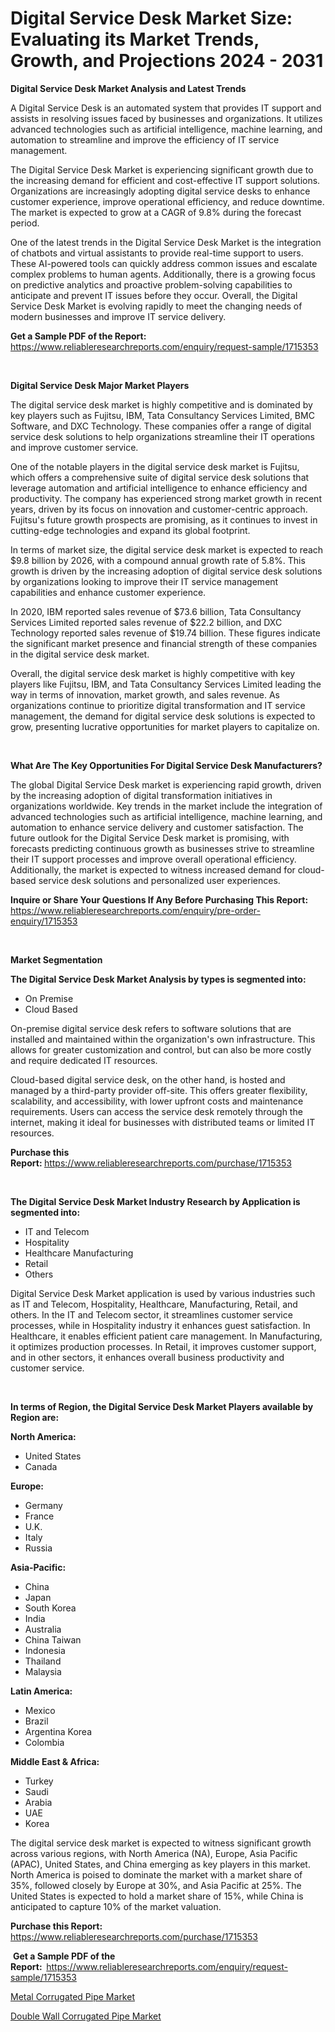 <p><h1>Digital Service Desk Market Size: Evaluating its Market Trends, Growth, and Projections 2024 - 2031</h1></p><p><strong>Digital Service Desk Market Analysis and Latest Trends</strong></p>
<p><p>A Digital Service Desk is an automated system that provides IT support and assists in resolving issues faced by businesses and organizations. It utilizes advanced technologies such as artificial intelligence, machine learning, and automation to streamline and improve the efficiency of IT service management.</p><p>The Digital Service Desk Market is experiencing significant growth due to the increasing demand for efficient and cost-effective IT support solutions. Organizations are increasingly adopting digital service desks to enhance customer experience, improve operational efficiency, and reduce downtime. The market is expected to grow at a CAGR of 9.8% during the forecast period.</p><p>One of the latest trends in the Digital Service Desk Market is the integration of chatbots and virtual assistants to provide real-time support to users. These AI-powered tools can quickly address common issues and escalate complex problems to human agents. Additionally, there is a growing focus on predictive analytics and proactive problem-solving capabilities to anticipate and prevent IT issues before they occur. Overall, the Digital Service Desk Market is evolving rapidly to meet the changing needs of modern businesses and improve IT service delivery.</p></p>
<p><strong>Get a Sample PDF of the Report:&nbsp;</strong> <a href="https://www.reliableresearchreports.com/enquiry/request-sample/1715353">https://www.reliableresearchreports.com/enquiry/request-sample/1715353</a></p>
<p>&nbsp;</p>
<p><strong>Digital Service Desk Major Market Players</strong></p>
<p><p>The digital service desk market is highly competitive and is dominated by key players such as Fujitsu, IBM, Tata Consultancy Services Limited, BMC Software, and DXC Technology. These companies offer a range of digital service desk solutions to help organizations streamline their IT operations and improve customer service.</p><p>One of the notable players in the digital service desk market is Fujitsu, which offers a comprehensive suite of digital service desk solutions that leverage automation and artificial intelligence to enhance efficiency and productivity. The company has experienced strong market growth in recent years, driven by its focus on innovation and customer-centric approach. Fujitsu's future growth prospects are promising, as it continues to invest in cutting-edge technologies and expand its global footprint.</p><p>In terms of market size, the digital service desk market is expected to reach $9.8 billion by 2026, with a compound annual growth rate of 5.8%. This growth is driven by the increasing adoption of digital service desk solutions by organizations looking to improve their IT service management capabilities and enhance customer experience.</p><p>In 2020, IBM reported sales revenue of $73.6 billion, Tata Consultancy Services Limited reported sales revenue of $22.2 billion, and DXC Technology reported sales revenue of $19.74 billion. These figures indicate the significant market presence and financial strength of these companies in the digital service desk market.</p><p>Overall, the digital service desk market is highly competitive with key players like Fujitsu, IBM, and Tata Consultancy Services Limited leading the way in terms of innovation, market growth, and sales revenue. As organizations continue to prioritize digital transformation and IT service management, the demand for digital service desk solutions is expected to grow, presenting lucrative opportunities for market players to capitalize on.</p></p>
<p>&nbsp;</p>
<p><strong>What Are The Key Opportunities For Digital Service Desk Manufacturers?</strong></p>
<p><p>The global Digital Service Desk market is experiencing rapid growth, driven by the increasing adoption of digital transformation initiatives in organizations worldwide. Key trends in the market include the integration of advanced technologies such as artificial intelligence, machine learning, and automation to enhance service delivery and customer satisfaction. The future outlook for the Digital Service Desk market is promising, with forecasts predicting continuous growth as businesses strive to streamline their IT support processes and improve overall operational efficiency. Additionally, the market is expected to witness increased demand for cloud-based service desk solutions and personalized user experiences.</p></p>
<p><strong>Inquire or Share Your Questions If Any Before Purchasing This Report:</strong> <a href="https://www.reliableresearchreports.com/enquiry/pre-order-enquiry/1715353">https://www.reliableresearchreports.com/enquiry/pre-order-enquiry/1715353</a></p>
<p>&nbsp;</p>
<p><strong>Market Segmentation</strong></p>
<p><strong>The Digital Service Desk Market Analysis by types is segmented into:</strong></p>
<p><ul><li>On Premise</li><li>Cloud Based</li></ul></p>
<p><p>On-premise digital service desk refers to software solutions that are installed and maintained within the organization's own infrastructure. This allows for greater customization and control, but can also be more costly and require dedicated IT resources.</p><p>Cloud-based digital service desk, on the other hand, is hosted and managed by a third-party provider off-site. This offers greater flexibility, scalability, and accessibility, with lower upfront costs and maintenance requirements. Users can access the service desk remotely through the internet, making it ideal for businesses with distributed teams or limited IT resources.</p></p>
<p><strong>Purchase this Report:&nbsp;</strong><a href="https://www.reliableresearchreports.com/purchase/1715353">https://www.reliableresearchreports.com/purchase/1715353</a></p>
<p>&nbsp;</p>
<p><strong>The Digital Service Desk Market Industry Research by Application is segmented into:</strong></p>
<p><ul><li>IT and Telecom</li><li>Hospitality</li><li>Healthcare Manufacturing</li><li>Retail</li><li>Others</li></ul></p>
<p><p>Digital Service Desk Market application is used by various industries such as IT and Telecom, Hospitality, Healthcare, Manufacturing, Retail, and others. In the IT and Telecom sector, it streamlines customer service processes, while in Hospitality industry it enhances guest satisfaction. In Healthcare, it enables efficient patient care management. In Manufacturing, it optimizes production processes. In Retail, it improves customer support, and in other sectors, it enhances overall business productivity and customer service.</p></p>
<p>&nbsp;</p>
<p><strong>In terms of Region, the Digital Service Desk Market Players available by Region are:</strong></p>
<p>
    <p> <strong> North America: </strong>
        <ul>
            <li>United States</li>
            <li>Canada</li>
        </ul>
        </p> 
    <p> <strong> Europe: </strong>
        <ul>
            <li>Germany</li>
            <li>France</li>
            <li>U.K.</li>
            <li>Italy</li>
            <li>Russia</li>
        </ul>
        </p> 
    <p> <strong> Asia-Pacific: </strong>
        <ul>
            <li>China</li>
            <li>Japan</li>
            <li>South Korea</li>
            <li>India</li>
            <li>Australia</li>
            <li>China Taiwan</li>
            <li>Indonesia</li>
            <li>Thailand</li>
            <li>Malaysia</li>
        </ul>
        </p> 
    <p> <strong> Latin America: </strong>
        <ul>
            <li>Mexico</li>
            <li>Brazil</li>
            <li>Argentina Korea</li>
            <li>Colombia</li>
        </ul>
        </p> 
    <p> <strong> Middle East & Africa: </strong>
        <ul>
            <li>Turkey</li>
            <li>Saudi</li>
            <li>Arabia</li>
            <li>UAE</li>
            <li>Korea</li>
        </ul>
    </p>
    </p>
<p><p>The digital service desk market is expected to witness significant growth across various regions, with North America (NA), Europe, Asia Pacific (APAC), United States, and China emerging as key players in this market. North America is poised to dominate the market with a market share of 35%, followed closely by Europe at 30%, and Asia Pacific at 25%. The United States is expected to hold a market share of 15%, while China is anticipated to capture 10% of the market valuation.</p></p>
<p><strong>Purchase this Report: </strong><a href="https://www.reliableresearchreports.com/purchase/1715353">https://www.reliableresearchreports.com/purchase/1715353</a></p>
<p>&nbsp;<strong>Get a Sample PDF of the Report:&nbsp;&nbsp;</strong><a href="https://www.reliableresearchreports.com/enquiry/request-sample/1715353">https://www.reliableresearchreports.com/enquiry/request-sample/1715353</a></p>
<p><strong></strong></p>
<p><p><a href="https://github.com/RickHolmes3/Market-Research-Report-List-3/blob/main/metal-corrugated-pipe-market.md">Metal Corrugated Pipe Market</a></p><p><a href="https://github.com/Krish2023na/Market-Research-Report-List-3/blob/main/double-wall-corrugated-pipe-market.md">Double Wall Corrugated Pipe Market</a></p></p>